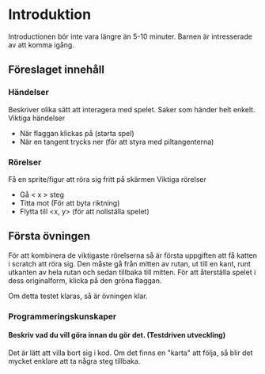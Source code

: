 # Introduktion
Introductionen bör inte vara längre än 5-10 minuter.
Barnen är intresserade av att komma igång.

## Föreslaget innehåll
### Händelser
Beskriver olika sätt att interagera med spelet. Saker som händer helt enkelt.
Viktiga händelser
* När flaggan klickas på (starta spel)
* När en tangent trycks ner (för att styra med piltangenterna)

### Rörelser
Få en sprite/figur att röra sig fritt på skärmen
Viktiga rörelser

* Gå < x > steg
* Titta mot (För att byta riktning)
* Flytta till <x, y> (för att nollställa spelet)

## Första övningen
För att kombinera de viktigaste rörelserna så är första uppgiften att få katten i scratch att röra sig.
Den måste gå från mitten av rutan, ut till en kant, runt utkanten av hela rutan och sedan tillbaka till mitten.
För att återställa spelet i dess originalform, klicka på den gröna flaggan.

Om detta testet klaras, så är övningen klar.

### Programmeringskunskaper
#### Beskriv vad du vill göra innan du gör det. (Testdriven utveckling)
Det är lätt att villa bort sig i kod.
Om det finns en "karta" att följa, så blir det mycket enklare att ta några steg tillbaka.
